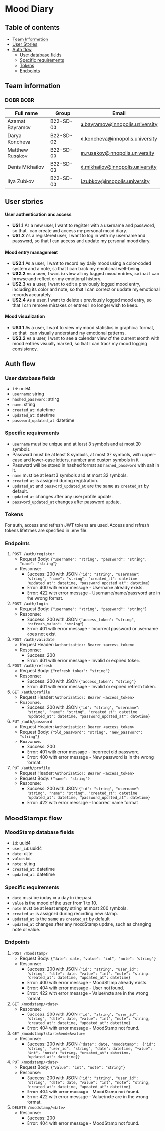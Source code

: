 # Mood Diary

## Table of contents

* [Team Information](#team-information)
* [User Stories](#user-stories)
* [Auth flow](#auth-flow)
    * [User database fields](#user-database-fields)
    * [Specific requirements](#specific-requirements)
    * [Tokens](#tokens)
    * [Endpoints](#endpoints)

## Team information

### DOBR BOBR

| Full name       | Group     | Email                              |
|-----------------|-----------|------------------------------------|
| Azamat Bayramov | B22-SD-03 | <a.bayramov@innopolis.university>  |
| Darya Koncheva  | B22-SD-02 | <d.koncheva@innopolis.university>  |
| Matthew Rusakov | B22-SD-03 | <m.rusakov@innopolis.university>   |
| Denis Mikhailov | B22-SD-03 | <d.mikhailov@innopolis.university> |
| Ilya Zubkov     | B22-SD-03 | <i.zubkov@innopolis.university>    |

## User stories

#### User authentication and access
- **US1.1** As a new user, I want to register with a username and password,
  so that I can create and access my personal mood diary.
- **US1.2** As a registered user, I want to log in with my username and password,
  so that I can access and update my personal mood diary.

#### Mood entry management
- **US2.1** As a user, I want to record my daily mood using a color-coded system and a note,
  so that I can track my emotional well-being.
- **US2.2** As a user, I want to view all my logged mood entries,
  so that I can browse and reflect on my emotional history.
- **US2.3** As a user, I want to edit a previously logged mood entry, including its color and note,
  so that I can correct or update my emotional records accurately.
- **US2.4** As a user, I want to delete a previously logged mood entry,
  so that I can remove mistakes or entries I no longer wish to keep.

#### Mood visualization
- **US3.1** As a user, I want to view my mood statistics in graphical format,
  so that I can visually understand my emotional patterns.
- **US3.2** As a user, I want to see a calendar view of the current month with mood entries visually marked,
  so that I can track my mood logging consistency.

## Auth flow

### User database fields

* `id`: uuid4
* `username`: string
* `hashed_password`: string
* `name`: string
* `created_at`: datetime
* `updated_at`: datetime
* `password_updated_at`: datetime

### Specific requirements

* `username` must be unique and at least 3 symbols and at most 20 symbols.
* Password must be at least 8 symbols, at most 32 symbols, with upper-case and lower-case letters, number and custom
  symbols in it.
* Password will be stored in hashed format as `hashed_password` with salt in it.
* `name` must be at least 3 symbols and at most 32 symbols.
* `created_at` is assigned during registration.
* `updated_at` and `password_updated_at` are the same as `created_at` by default.
* `updated_at` changes after any user profile update.
* `password_updated_at` changes after password update.

### Tokens

For auth, access and refresh JWT tokens are used.
Access and refresh tokens lifetimes are specified in .env file.

### Endpoints

1) `POST /auth/register`
    * Request Body: `{"username": "string", "password": "string", "name": "string"}`
    * Response:
        * Success: 200 with JSON
          `{"id": "string", "username": "string", "name": "string", "created_at": datetime, "updated_at": datetime, "password_updated_at": datetime}`
        * Error: 400 with error message - Username already exists.
        * Error: 422 with error message - Username/name/password are in the wrong format.
2) `POST /auth/login`
    * Request Body: `{"username": "string", "password": "string"}`
    * Response:
        * Success: 200 with JSON `{"access_token": "string", "refresh_token": "string"}`
        * Error: 401 with error message - Incorrect password or username does not exist.
3) `POST /auth/validate`
    * Request Header: `Authorization: Bearer <access_token>`
    * Response:
        * Success: 200
        * Error: 401 with error message - Invalid or expired token.
4) `POST /auth/refresh`
    * Request Body: `{"refresh_token": "string"}`
    * Response:
        * Success: 200 with JSON `{"access_token": "string"}`
        * Error: 401 with error message - Invalid or expired refresh token.
5) `GET /auth/profile`
    * Request Header: `Authorization: Bearer <access_token>`
    * Response:
        * Success: 200 with JSON
          `{"id": "string", "username": "string", "name": "string", "created_at": datetime, "updated_at": datetime, "password_updated_at": datetime}`
6) `PUT /auth/password`
    * Request Header: `Authorization: Bearer <access_token>`
    * Request Body: `{"old_password": "string", "new_password": "string"}`
    * Response:
        * Success: 200
        * Error: 401 with error message - Incorrect old password.
        * Error: 400 with error message - New password is in the wrong format.
7) `PUT /auth/profile`
    * Request Header: `Authorization: Bearer <access_token>`
    * Request Body: `{"name": "string"}`
    * Response:
        * Success: 200 with JSON
          `{"id": "string", "username": "string", "name": "string", "created_at": datetime, "updated_at": datetime, "password_updated_at": datetime}`
        * Error: 422 with error message - Incorrect name format.

## MoodStamps flow

### MoodStamp database fields

* `id`: uuid4
* `user_id`: uuid4
* `date`: date
* `value`: int
* `note`: string
* `created_at`: datetime
* `updated_at`: datetime

### Specific requirements

* `date` must be today or a day in the past.
* `value` is the mood of the user from 1 to 10.
* `note` must be at least empty string, at most 200 symbols.
* `created_at` is assigned during recording new stamp.
* `updated_at` is the same as `created_at` by default.
* `updated_at` changes after any moodStamp update, such as changing note or value.

### Endpoints

1) `POST /moodstamp/`
    * Request Body: `{"date": date, "value": "int", "note": "string"}`
    * Response:
        * Success: 200 with JSON `{"id": "string", "user_id": "string", "date": date,
            "value": "int", "note": "string, "created_at": datetime, "updated_at": datetime}`
        * Error: 400 with error message - MoodStamp already exists.
        * Error: 404 with error message - User not found.
        * Error: 422 with error message - Value/note are in the wrong format.
2) `GET /moodstamp/<date>`
    * Response:
        * Success: 200 with JSON `{"id": "string", "user_id": "string", "date": date,
            "value": "int", "note": "string, "created_at": datetime, "updated_at": datetime}`
        * Error: 404 with error message - MoodStamp not found.
3) `GET /moodstamp?start=&end=&value=`
    * Response:
        * Success: 200 with JSON `{"date": date, "moodstamp": 
               {"id": "string", "user_id": "string", "date": datetime,
                  "value": "int", "note": "string, "created_at": datetime, "updated_at": datetime}}`
4) `PUT /moodstamp/<date>`
    * Request Body: `{"value": "int", "note": "string"}`
    * Response:
        * Success: 200 with JSON `{"id": "string", "user_id": "string", "date": date,
            "value": "int", "note": "string, "created_at": datetime, "updated_at": datetime}`
        * Error: 404 with error message - MoodStamp not found.
        * Error: 422 with error message - Value/note are in the wrong format.
5) `DELETE /moodstamp/<date>`
    * Response:
        * Success: 200
        * Error: 404 with error message - MoodStamp not found.
